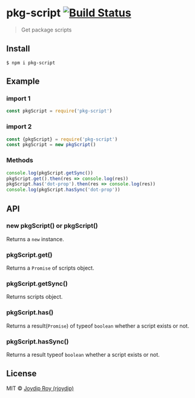 # pkg-script [![Build Status](https://travis-ci.org/rjoydip/pkg-script.svg?branch=master)](https://travis-ci.org/rjoydip/pkg-script)

> Get package scripts

## Install

```
$ npm i pkg-script
```

## Example

### import 1

```js
const pkgScript = require('pkg-script')
```

### import 2

```js
const {pkgScript} = require('pkg-script')
const pkgScript = new pkgScript()
```

### Methods

```js
console.log(pkgScript.getSync())
pkgScript.get().then(res => console.log(res))
pkgScript.has('dot-prop').then(res => console.log(res))
console.log(pkgScript.hasSync('dot-prop'))
```

## API

### new pkgScript() or pkgScript()

Returns a `new` instance.

### pkgScript.get()

Returns a `Promise` of scripts object.

### pkgScript.getSync()

Returns scripts object.

### pkgScript.has()

Returns a result(`Promise`) of typeof `boolean` whether a script exists or not.

### pkgScript.hasSync()

Returns a result typeof `boolean` whether a script exists or not.

## License

MIT © [Joydip Roy (rjoydip)](https://github.com/rjoydip/pkg-script/blob/master/license.md)
